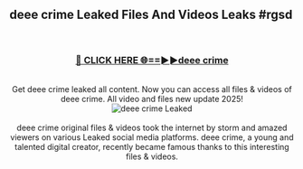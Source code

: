 ## deee crime Leaked Files And Videos Leaks #rgsd
<br>
<div align="center">
<h3><a href="https://watchclip.my.id/deee crime" rel="nofollow">🔴 CLICK HERE 🌐==►►deee crime</a></h3>
<br>
Get deee crime leaked all content. Now you can access all files & videos of deee crime. All video and files new update 2025!
<br>
<a href="https://watchclip.my.id/deee crime" rel="nofollow" data-target="animated-image.originalLink"><img src="https://i.ibb.co.com/WyWwxjT/player-gif2.gif" alt="deee crime Leaked" style="max-width: 100%; display: inline-block;" data-target="animated-image.originalImage"></a>
<br><br>
deee crime original files & videos took the internet by storm and amazed viewers on various Leaked social media platforms. deee crime, a young and talented digital creator, recently became famous thanks to this interesting files & videos.
</div>
<br>